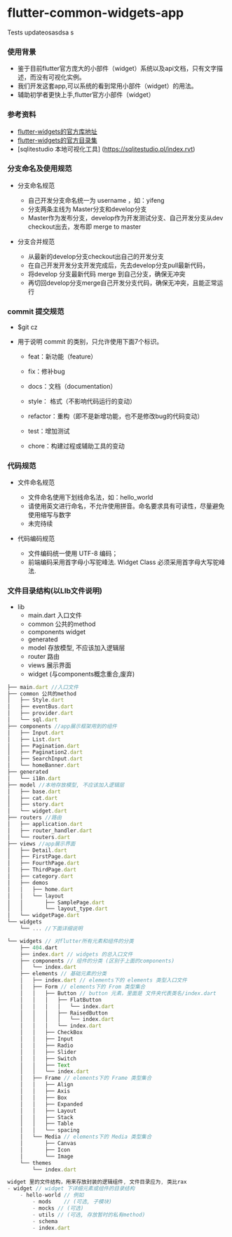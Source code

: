 # flutter-common-widgets-app

Tests updateosasdsa
s

### 使用背景
* 鉴于目前flutter官方庞大的小部件（widget）系统以及api文档，只有文字描述，而没有可视化实例。
* 我们开发这套app,可以系统的看到常用小部件（widget）的用法。
* 辅助初学者更快上手,flutter官方小部件（widget）



### 参考资料

* [flutter-widgets的官方库地址]( https://docs.flutter.kim/widgets/widgets-library.html )
* [flutter-widgets的官方目录集]( http://doc.flutter-dev.cn/widgets/ )
* [sqlitestudio 本地可视化工具] (https://sqlitestudio.pl/index.rvt)

### 分支命名及使用规范

* 分支命名规范
	- 自己开发分支命名统一为 username ，如：yifeng
	- 分支两条主线为 Master分支和develop分支
	- Master作为发布分支，develop作为开发测试分支、自己开发分支从dev checkout出去，发布即 merge to master

* 分支合并规范
	- 从最新的develop分支checkout出自己的开发分支
	- 在自己开发开发分支开发完成后，先去develop分支pull最新代码，
	- 将develop 分支最新代码 merge 到自己分支，确保无冲突
	- 再切回develop分支merge自己开发分支代码，确保无冲突，且能正常运行

### commit 提交规范
* $git cz

* 用于说明 commit 的类别，只允许使用下面7个标识。

  - feat：新功能（feature）

  - fix：修补bug

  - docs：文档（documentation）

  - style： 格式（不影响代码运行的变动）

  - refactor：重构（即不是新增功能，也不是修改bug的代码变动）

  - test：增加测试

  - chore：构建过程或辅助工具的变动


### 代码规范
* 文件命名规范
	- 文件命名使用下划线命名法，如：hello_world
	- 请使用英文进行命名，不允许使用拼音。命名要求具有可读性，尽量避免使用缩写与数字
	- 未完待续

* 代码编码规范
	- 文件编码统一使用 UTF-8 编码；
	- 前端编码采用首字母小写驼峰法. Widget Class 必须采用首字母大写驼峰法.

### 文件目录结构(以LIb文件说明)

- lib
	- main.dart 入口文件
	- common 公共的method
	- components widget
	- generated
	- model 存放模型, 不应该加入逻辑层
	- router 路由
	- views 展示界面
	- widget (与components概念重合,废弃)

``` javascript
├── main.dart //入口文件
├── common 公共的method
│   ├── Style.dart
│   ├── eventBus.dart
│   ├── provider.dart
│   └── sql.dart
├── components //app展示框架用到的组件
│   ├── Input.dart
│   ├── List.dart
│   ├── Pagination.dart
│   ├── Pagination2.dart
│   ├── SearchInput.dart
│   └── homeBanner.dart
├── generated
│   └── i18n.dart
├── model //本地存放模型, 不应该加入逻辑层
│   ├── base.dart
│   ├── cat.dart
│   ├── story.dart
│   └── widget.dart
├── routers //路由
│   ├── application.dart
│   ├── router_handler.dart
│   └── routers.dart
├── views //app展示界面
│   ├── Detail.dart
│   ├── FirstPage.dart
│   ├── FourthPage.dart
│   ├── ThirdPage.dart
│   ├── category.dart
│   ├── demos
│   │   ├── home.dart
│   │   └── layout
│   │       ├── SamplePage.dart
│   │       └── layout_type.dart
│   └── widgetPage.dart
└── widgets
    └── ... //下面详细说明
```

``` javascript
└── widgets // 对flutter所有元素和组件的分类
    ├── 404.dart
    ├── index.dart // widgets 的总入口文件
    ├── components // 组件的分类 (区别于上面的components)
    │   └── index.dart
    ├── elements // 基础元素的分类
    │   ├── index.dart // elements下的 elements 类型入口文件
    │   ├── Form // elements下的 From 类型集合
    │   │   ├── Button // button 元素，里面是 文件夹代表类名/index.dart
    │   │   │   ├── FlatButton
    │   │   │   │   └── index.dart
    │   │   │   ├── RaisedButton
    │   │   │   │   └── index.dart
    │   │   │   └── index.dart
    │   │   ├── CheckBox
    │   │   ├── Input
    │   │   ├── Radio
    │   │   ├── Slider
    │   │   ├── Switch
    │   │   ├── Text
    │   │   └── index.dart
    │   ├── Frame // elements下的 Frame 类型集合
    │   │   ├── Align
    │   │   ├── Axis
    │   │   ├── Box
    │   │   ├── Expanded
    │   │   ├── Layout
    │   │   ├── Stack
    │   │   ├── Table
    │   │   └── spacing
    │   └── Media // elements下的 Media 类型集合
    │       ├── Canvas
    │       ├── Icon
    │       └── Image
    └── themes
        └── index.dart
```

```javascript
widget 里的文件结构，用来存放封装的逻辑组件, 文件目录应为, 类比rax
- widget // widget 下详细元素或组件的目录结构
	- hello-world // 例如
		- mods	  // (可选, 子模块)
		- mocks // (可选)
		- utils // (可选, 存放暂时的私有method)
		- schema
		- index.dart
```
